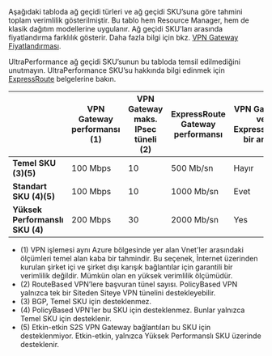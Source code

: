 Aşağıdaki tabloda ağ geçidi türleri ve ağ geçidi SKU’suna göre tahmini toplam verimlilik gösterilmiştir. Bu tablo hem Resource Manager, hem de klasik dağıtım modellerine uygulanır. Ağ geçidi SKU'ları arasında fiyatlandırma farklılık gösterir. Daha fazla bilgi için bkz. [VPN Gateway Fiyatlandırması](https://azure.microsoft.com/pricing/details/vpn-gateway).

UltraPerformance ağ geçidi SKU’sunun bu tabloda temsil edilmediğini unutmayın. UltraPerformance SKU’su hakkında bilgi edinmek için [ExpressRoute](../articles/expressroute/expressroute-about-virtual-network-gateways.md) belgelerine bakın.

|  | **VPN Gateway performansı (1)** | **VPN Gateway maks. IPsec tüneli (2)** | **ExpressRoute Gateway performansı** | **VPN Gateway ve ExpressRoute bir arada** |
| --- | --- | --- | --- | --- |
| **Temel SKU (3)(5)** |100 Mbps |10 |500 Mb/sn |Hayır |
| **Standart SKU (4)(5)** |100 Mbps |10 |1000 Mb/sn |Evet |
| **Yüksek Performanslı SKU (4)** |200 Mbps |30 |2000 Mb/sn |Yes |

* (1) VPN işlemesi aynı Azure bölgesinde yer alan Vnet'ler arasındaki ölçümleri temel alan kaba bir tahmindir. Bu seçenek, İnternet üzerinden kurulan şirket içi ve şirket dışı karışık bağlantılar için garantili bir verimlilik değildir. Mümkün olan en yüksek verimlilik ölçümüdür.
* (2) RouteBased VPN’lere başvuran tünel sayısı. PolicyBased VPN yalnızca tek bir Siteden Siteye VPN tünelini destekleyebilir.
* (3) BGP, Temel SKU için desteklenmez.
* (4) PolicyBased VPN'ler bu SKU için desteklenmez. Bunlar yalnızca Temel SKU için desteklenir.
* (5) Etkin-etkin S2S VPN Gateway bağlantıları bu SKU için desteklenmiyor. Etkin-etkin, yalnızca Yüksek Performanslı SKU üzerinde desteklenir.



<!--HONumber=Jan17_HO1-->


